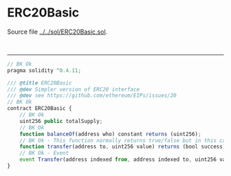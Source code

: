 # ERC20Basic

Source file [../../sol/ERC20Basic.sol](../../sol/ERC20Basic.sol).

<br />

<hr />

```javascript
// BK Ok
pragma solidity ^0.4.11;

/// @title ERC20Basic
/// @dev Simpler version of ERC20 interface
/// @dev see https://github.com/ethereum/EIPs/issues/20
// BK Ok
contract ERC20Basic {
    // BK Ok
    uint256 public totalSupply;
    // BK Ok
    function balanceOf(address who) constant returns (uint256);
    // BK Ok - This function normally returns true/false but in this case throws instead of returning true/false
    function transfer(address to, uint256 value) returns (bool success);
    // BK Ok - Event
    event Transfer(address indexed from, address indexed to, uint256 value);
}

```
